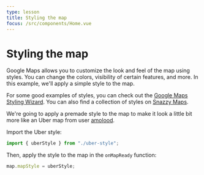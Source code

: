 ```yaml
---
type: lesson
title: Styling the map
focus: /src/components/Home.vue
---
```


# Styling the map

Google Maps allows you to customize the look and feel of the map using styles. You can change the colors, visibility of certain features, and more. In this example, we'll apply a simple style to the map.

For some good examples of styles, you can check out the [Google Maps Styling Wizard](https://mapstyle.withgoogle.com/).
You can also find a collection of styles on [Snazzy Maps](https://snazzymaps.com/).

We're going to apply a premade style to the map to make it look a little bit more like an Uber map from user [amolood](https://github.com/amolood/Uber-map-style).

Import the Uber style:
```ts
import { uberStyle } from "./uber-style";
```

Then, apply the style to the map in the `onMapReady` function:
```ts
map.mapStyle = uberStyle;
```